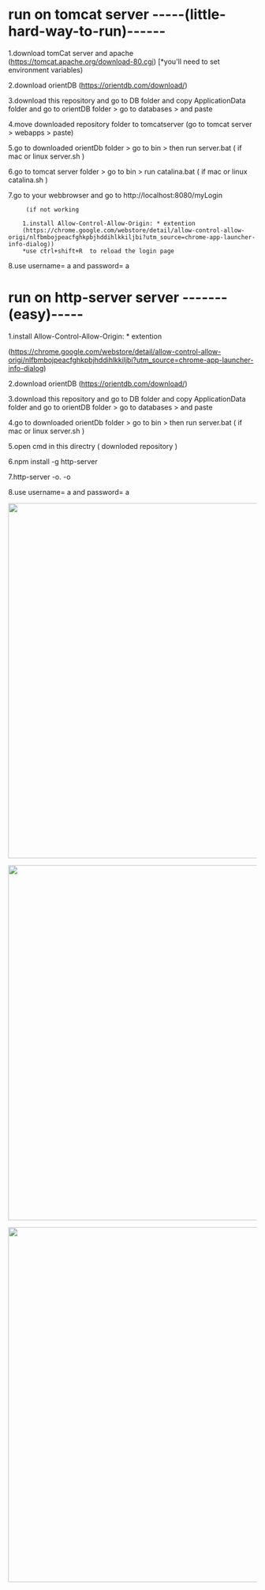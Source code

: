 <h1>run on tomcat server -----(little-hard-way-to-run)------</h1>

1.download tomCat server and apache (https://tomcat.apache.org/download-80.cgi) [*you'll need to set environment variables) 

2.download orientDB (https://orientdb.com/download/)

3.download this repository and go to DB folder and copy ApplicationData folder and go to orientDB folder > go to databases > and paste 

4.move downloaded repository folder to tomcatserver (go to tomcat server > webapps > paste)

5.go to downloaded orientDb folder > go to bin > then run server.bat ( if mac or linux server.sh  ) 

6.go to tomcat server folder > go to bin > run catalina.bat ( if mac or linux catalina.sh  ) 

7.go to your webbrowser and go to http://localhost:8080/myLogin 

         (if not working 

        1.install Allow-Control-Allow-Origin: * extention 
        (https://chrome.google.com/webstore/detail/allow-control-allow-origi/nlfbmbojpeacfghkpbjhddihlkkiljbi?utm_source=chrome-app-launcher-info-dialog))
        *use ctrl+shift+R  to reload the login page 
        
8.use username= a and password= a 

 


<h1>run on http-server server -------(easy)-----</h1>

1.install Allow-Control-Allow-Origin: * extention 

(https://chrome.google.com/webstore/detail/allow-control-allow-origi/nlfbmbojpeacfghkpbjhddihlkkiljbi?utm_source=chrome-app-launcher-info-dialog)

2.download orientDB (https://orientdb.com/download/)

3.download this repository and go to DB folder and copy ApplicationData folder and go to orientDB folder > go to databases > and paste 

4.go to downloaded orientDb folder > go to bin > then run server.bat ( if mac or linux server.sh  ) 

5.open cmd in this directry ( downloded repository ) 

6.npm install -g http-server

7.http-server -o. -o

8.use username= a and password= a 



<p align="center">
  <img src="https://user-images.githubusercontent.com/23357240/28998630-d899b892-7a4d-11e7-9d6e-f8a4137bf70a.png" width="720"/>
</p>


<p align="center">
  <img src="https://user-images.githubusercontent.com/23357240/28998644-2a0b8188-7a4e-11e7-8bea-41fac7d3871f.png" width="720"/>
</p>


<p align="center">
  <img src="https://user-images.githubusercontent.com/23357240/28998646-3e02183c-7a4e-11e7-8a16-0a053e9b634d.png" width="720"/>
</p>
